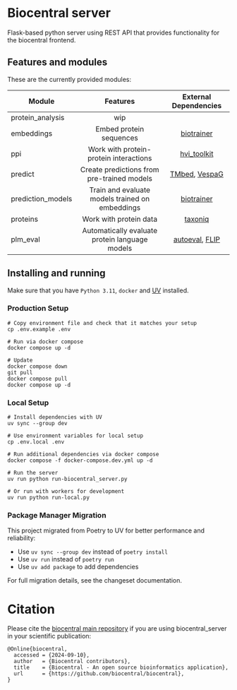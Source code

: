 # Biocentral server

Flask-based python server using REST API that provides functionality for the biocentral frontend.

## Features and modules

These are the currently provided modules:

| Module            |                    Features                     | External Dependencies |
|-------------------|:-----------------------------------------------:|:---------------------:|
| protein_analysis  |                       wip                       |                       |
| embeddings        |             Embed protein sequences             |     [biotrainer]      |
| ppi               |     Work with protein-protein interactions      |     [hvi_toolkit]     |
| predict           |   Create predictions from pre-trained models    |   [TMbed], [VespaG]   |
| prediction_models | Train and evaluate models trained on embeddings |     [biotrainer]      |
| proteins          |             Work with protein data              |       [taxoniq]       |
| plm_eval          | Automatically evaluate protein language models  |  [autoeval], [FLIP]   |

[biotrainer]: https://github.com/sacdallago/biotrainer

[hvi_toolkit]: https://github.com/SebieF/hvi_toolkit

[taxoniq]: https://github.com/taxoniq/taxoniq

[autoeval]: https://github.com/J-SNACKKB/autoeval

[FLIP]: https://github.com/J-SNACKKB/FLIP

[TMbed]: https://github.com/BernhoferM/TMbed

[VespaG]: https://github.com/JSchlensok/VespaG/


## Installing and running

Make sure that you have `Python 3.11`, `docker` and [UV](https://docs.astral.sh/uv/getting-started/installation/) installed.

### Production Setup

```shell
# Copy environment file and check that it matches your setup
cp .env.example .env

# Run via docker compose
docker compose up -d

# Update
docker compose down
git pull
docker compose pull
docker compose up -d
```

### Local Setup

```shell
# Install dependencies with UV
uv sync --group dev

# Use environment variables for local setup
cp .env.local .env

# Run additional dependencies via docker compose
docker compose -f docker-compose.dev.yml up -d

# Run the server
uv run python run-biocentral_server.py

# Or run with workers for development
uv run python run-local.py
```

### Package Manager Migration

This project migrated from Poetry to UV for better performance and reliability:
- Use `uv sync --group dev` instead of `poetry install`
- Use `uv run` instead of `poetry run`
- Use `uv add package` to add dependencies

For full migration details, see the changeset documentation.

# Citation

Please cite the [biocentral main repository](https://github.com/biocentral/biocentral) if you are using
biocentral_server in your scientific publication:

```text
@Online{biocentral,
  accessed = {2024-09-10},
  author   = {Biocentral contributors},
  title    = {Biocentral - An open source bioinformatics application},
  url      = {https://github.com/biocentral/biocentral},
}
```
